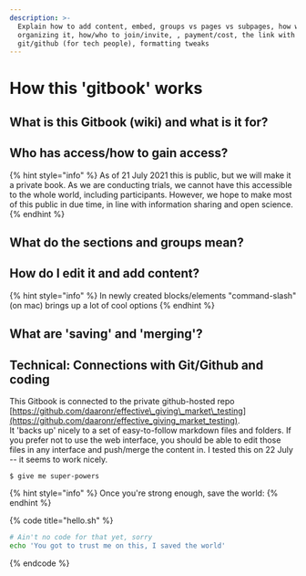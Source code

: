 ```yaml
---
description: >-
  Explain how to add content, embed, groups vs pages vs subpages, how we're
  organizing it, how/who to join/invite, , payment/cost, the link with
  git/github (for tech people), formatting tweaks
---
```


# How this 'gitbook' works

## What is this Gitbook \(wiki\) and what is it for?

## Who has access/how to gain access?

{% hint style="info" %}
As of 21 July 2021 this is public, but we will make it a private book. As we are conducting trials, we cannot have this accessible to the whole world, including participants. However, we hope to make most of this public in due time, in line with information sharing and open science.
{% endhint %}

## What do the sections and groups mean?

## How do I edit it and add content?

{% hint style="info" %}
In newly created blocks/elements "command-slash" \(on mac\) brings up a lot of cool options
{% endhint %}

## What are 'saving' and 'merging'?

## Technical: Connections with Git/Github and coding

This Gitbook is connected to the private github-hosted repo [https://github.com/daaronr/effective\_giving\_market\_testing](https://github.com/daaronr/effective_giving_market_testing).   
It 'backs up' nicely to a set of easy-to-follow markdown files and folders. If you prefer not to use the web interface, you should be able to edit those files in any interface and push/merge the content in. I tested this on 22 July -- it seems to work nicely.

```text
$ give me super-powers
```

{% hint style="info" %}
Once you're strong enough, save the world:
{% endhint %}

{% code title="hello.sh" %}
```bash
# Ain't no code for that yet, sorry
echo 'You got to trust me on this, I saved the world'
```
{% endcode %}

